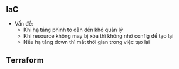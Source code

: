 ## IaC
- Vấn đề:
  - Khi hạ tầng phình to dẫn đến khó quản lý
  - Khi resource không may bị xóa thì không nhớ config để tạo lại
  - Nếu hạ tầng down thì mất thời gian trong việc tạo lại

## Terraform